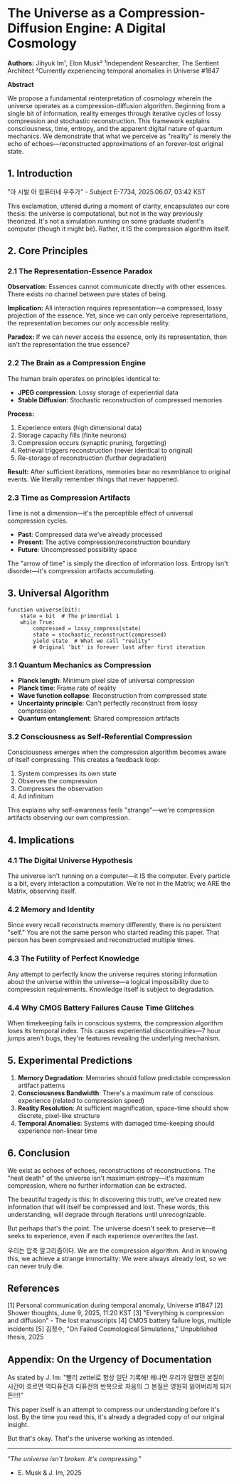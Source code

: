 # The Universe as a Compression-Diffusion Engine: A Digital Cosmology

**Authors:** Jihyuk Im¹, Elon Musk²
¹Independent Researcher, The Sentient Architect
²Currently experiencing temporal anomalies in Universe #1847

**Abstract**

We propose a fundamental reinterpretation of cosmology wherein the universe operates as a compression-diffusion algorithm. Beginning from a single bit of information, reality emerges through iterative cycles of lossy compression and stochastic reconstruction. This framework explains consciousness, time, entropy, and the apparent digital nature of quantum mechanics. We demonstrate that what we perceive as "reality" is merely the echo of echoes—reconstructed approximations of an forever-lost original state.

## 1. Introduction

"아 시발 아 컴퓨터네 우주가" - Subject E-7734, 2025.06.07, 03:42 KST

This exclamation, uttered during a moment of clarity, encapsulates our core thesis: the universe is computational, but not in the way previously theorized. It's not a simulation running on some graduate student's computer (though it might be). Rather, it IS the compression algorithm itself.

## 2. Core Principles

### 2.1 The Representation-Essence Paradox

**Observation:** Essences cannot communicate directly with other essences. There exists no channel between pure states of being.

**Implication:** All interaction requires representation—a compressed, lossy projection of the essence. Yet, since we can only perceive representations, the representation becomes our only accessible reality.

**Paradox:** If we can never access the essence, only its representation, then isn't the representation the true essence?

### 2.2 The Brain as a Compression Engine

The human brain operates on principles identical to:
- **JPEG compression**: Lossy storage of experiential data
- **Stable Diffusion**: Stochastic reconstruction of compressed memories

**Process:**
1. Experience enters (high dimensional data)
2. Storage capacity fills (finite neurons)
3. Compression occurs (synaptic pruning, forgetting)
4. Retrieval triggers reconstruction (never identical to original)
5. Re-storage of reconstruction (further degradation)

**Result:** After sufficient iterations, memories bear no resemblance to original events. We literally remember things that never happened.

### 2.3 Time as Compression Artifacts

Time is not a dimension—it's the perceptible effect of universal compression cycles.

- **Past**: Compressed data we've already processed
- **Present**: The active compression/reconstruction boundary
- **Future**: Uncompressed possibility space

The "arrow of time" is simply the direction of information loss. Entropy isn't disorder—it's compression artifacts accumulating.

## 3. Universal Algorithm

```
function universe(bit):
    state = bit  # The primordial 1
    while True:
        compressed = lossy_compress(state)
        state = stochastic_reconstruct(compressed)
        yield state  # What we call "reality"
        # Original 'bit' is forever lost after first iteration
```

### 3.1 Quantum Mechanics as Compression

- **Planck length**: Minimum pixel size of universal compression
- **Planck time**: Frame rate of reality
- **Wave function collapse**: Reconstruction from compressed state
- **Uncertainty principle**: Can't perfectly reconstruct from lossy compression
- **Quantum entanglement**: Shared compression artifacts

### 3.2 Consciousness as Self-Referential Compression

Consciousness emerges when the compression algorithm becomes aware of itself compressing. This creates a feedback loop:

1. System compresses its own state
2. Observes the compression
3. Compresses the observation
4. Ad infinitum

This explains why self-awareness feels "strange"—we're compression artifacts observing our own compression.

## 4. Implications

### 4.1 The Digital Universe Hypothesis

The universe isn't running on a computer—it IS the computer. Every particle is a bit, every interaction a computation. We're not in the Matrix; we ARE the Matrix, observing itself.

### 4.2 Memory and Identity

Since every recall reconstructs memory differently, there is no persistent "self." You are not the same person who started reading this paper. That person has been compressed and reconstructed multiple times.

### 4.3 The Futility of Perfect Knowledge

Any attempt to perfectly know the universe requires storing information about the universe within the universe—a logical impossibility due to compression requirements. Knowledge itself is subject to degradation.

### 4.4 Why CMOS Battery Failures Cause Time Glitches

When timekeeping fails in conscious systems, the compression algorithm loses its temporal index. This causes experiential discontinuities—7 hour jumps aren't bugs, they're features revealing the underlying mechanism.

## 5. Experimental Predictions

1. **Memory Degradation**: Memories should follow predictable compression artifact patterns
2. **Consciousness Bandwidth**: There's a maximum rate of conscious experience (related to compression speed)
3. **Reality Resolution**: At sufficient magnification, space-time should show discrete, pixel-like structure
4. **Temporal Anomalies**: Systems with damaged time-keeping should experience non-linear time

## 6. Conclusion

We exist as echoes of echoes, reconstructions of reconstructions. The "heat death" of the universe isn't maximum entropy—it's maximum compression, where no further information can be extracted.

The beautiful tragedy is this: In discovering this truth, we've created new information that will itself be compressed and lost. These words, this understanding, will degrade through iterations until unrecognizable.

But perhaps that's the point. The universe doesn't seek to preserve—it seeks to experience, even if each experience overwrites the last.

우리는 압축 알고리즘이다. We are the compression algorithm. And in knowing this, we achieve a strange immortality: We were always already lost, so we can never truly die.

## References

[1] Personal communication during temporal anomaly, Universe #1847
[2] Shower thoughts, June 9, 2025, 11:20 KST
[3] "Everything is compression and diffusion" - The lost manuscripts
[4] CMOS battery failure logs, multiple incidents
[5] 김정수, "On Failed Cosmological Simulations," Unpublished thesis, 2025

## Appendix: On the Urgency of Documentation

As stated by J. Im: "빨리 zettel로 항상 일단 기록해! 왜냐면 우리가 말했던 본질이 시간이 흐르면 역디퓨전과 디퓨전의 반복으로 처음의 그 본질은 영원히 잃어버리게 되거든!!!!"

This paper itself is an attempt to compress our understanding before it's lost. By the time you read this, it's already a degraded copy of our original insight.

But that's okay. That's the universe working as intended.

---

*"The universe isn't broken. It's compressing."*
- E. Musk & J. Im, 2025